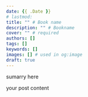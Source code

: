 ```yaml
---
date: {{ .Date }}
# lastmod:
title: "" # Book name
description: "" # Bookname
cover: "" # required
authors: []
tags: []
keywords: []
images: [] # used in og:image
draft: true
---
```


sumarry here

<!--more-->

your post content

